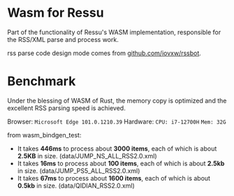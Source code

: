 # Wasm for Ressu

Part of the functionality of Ressu's WASM implementation, responsible for the RSS/XML parse and process work. 

rss parse code design mode comes from [github.com/iovxw/rssbot](https://github.com/iovxw/rssbot).


# Benchmark

Under the blessing of WASM of Rust, the memory copy is optimized and the excellent RSS parsing speed is achieved.

Browser: `Microsoft Edge 101.0.1210.39`
Hardware: `CPU: i7-12700H` `Mem: 32G` 

from wasm_bindgen_test:

- It takes **446ms** to process about **3000 items**, each of which is about **2.5KB** in size. (data/JUMP_NS_ALL_RSS2.0.xml)
- It takes **16ms** to process about **100 items**, each of which is about **2.5kb** in size. (data/JUMP_PS5_ALL_RSS2.0.xml)
- It takes **67ms** to process about **1600 items**, each of which is about **0.5kb** in size. (data/QIDIAN_RSS2.0.xml)


